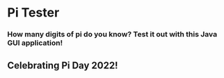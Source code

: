 # Pi Tester
### How many digits of pi do you know? Test it out with this Java GUI application!
## Celebrating Pi Day 2022!
